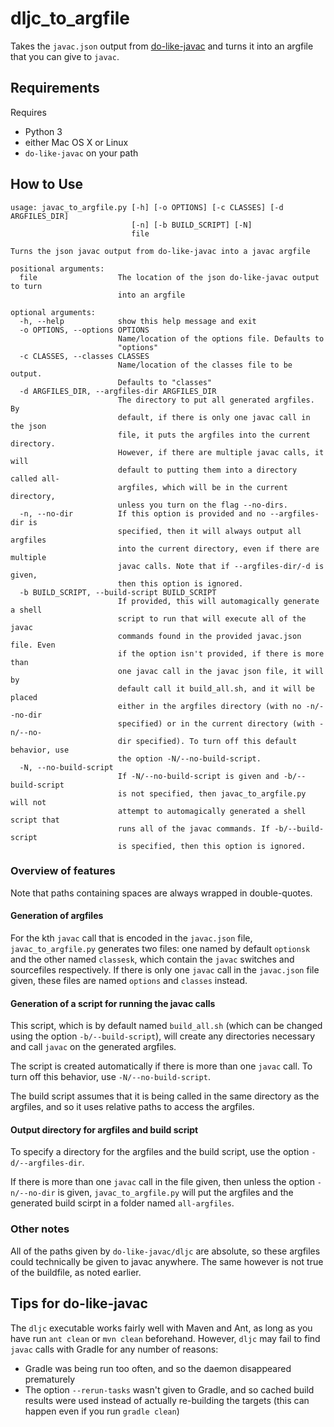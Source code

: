 # dljc_to_argfile

Takes the `javac.json` output from [do-like-javac](https://github.com/SRI-CSL/do-like-javac)
and turns it into an argfile that you can give to `javac`.

## Requirements

Requires

 - Python 3
 - either Mac OS X or Linux
 - `do-like-javac` on your path

## How to Use

```
usage: javac_to_argfile.py [-h] [-o OPTIONS] [-c CLASSES] [-d ARGFILES_DIR]
                           [-n] [-b BUILD_SCRIPT] [-N]
                           file

Turns the json javac output from do-like-javac into a javac argfile

positional arguments:
  file                  The location of the json do-like-javac output to turn
                        into an argfile

optional arguments:
  -h, --help            show this help message and exit
  -o OPTIONS, --options OPTIONS
                        Name/location of the options file. Defaults to
                        "options"
  -c CLASSES, --classes CLASSES
                        Name/location of the classes file to be output.
                        Defaults to "classes"
  -d ARGFILES_DIR, --argfiles-dir ARGFILES_DIR
                        The directory to put all generated argfiles. By
                        default, if there is only one javac call in the json
                        file, it puts the argfiles into the current directory.
                        However, if there are multiple javac calls, it will
                        default to putting them into a directory called all-
                        argfiles, which will be in the current directory,
                        unless you turn on the flag --no-dirs.
  -n, --no-dir          If this option is provided and no --argfiles-dir is
                        specified, then it will always output all argfiles
                        into the current directory, even if there are multiple
                        javac calls. Note that if --argfiles-dir/-d is given,
                        then this option is ignored.
  -b BUILD_SCRIPT, --build-script BUILD_SCRIPT
                        If provided, this will automagically generate a shell
                        script to run that will execute all of the javac
                        commands found in the provided javac.json file. Even
                        if the option isn't provided, if there is more than
                        one javac call in the javac json file, it will by
                        default call it build_all.sh, and it will be placed
                        either in the argfiles directory (with no -n/--no-dir
                        specified) or in the current directory (with -n/--no-
                        dir specified). To turn off this default behavior, use
                        the option -N/--no-build-script.
  -N, --no-build-script
                        If -N/--no-build-script is given and -b/--build-script
                        is not specified, then javac_to_argfile.py will not
                        attempt to automagically generated a shell script that
                        runs all of the javac commands. If -b/--build-script
                        is specified, then this option is ignored.
```

### Overview of features
Note that paths containing spaces are always wrapped in double-quotes.

#### Generation of argfiles

For the kth `javac` call that is encoded in the `javac.json` file, `javac_to_argfile.py`
generates two files: one named by default `optionsk` and the other named `classesk`,
which contain the `javac` switches and sourcefiles respectively. If there is only
one `javac` call in the `javac.json` file given, these files are named `options`
and `classes` instead.

#### Generation of a script for running the javac calls
This script, which is by default named `build_all.sh` (which can be changed
using the option `-b/--build-script`), will create any directories necessary
and call `javac` on the generated argfiles.

The script is created automatically if there is more than one `javac` call. To
turn off this behavior, use `-N/--no-build-script`.

The build script assumes that it is being called in the same directory as the
argfiles, and so it uses relative paths to access the argfiles.

#### Output directory for argfiles and build script

To specify a directory for the argfiles and the build script, use the option
`-d/--argfiles-dir`.

If there is more than one `javac` call in the file given, then unless the option
`-n/--no-dir` is given, `javac_to_argfile.py` will put the argfiles and the
generated build scirpt in a folder named `all-argfiles`.

### Other notes

All of the paths given by `do-like-javac/dljc` are absolute, so these argfiles
could technically be given to javac anywhere. The same however is not true of
the buildfile, as noted earlier.

## Tips for do-like-javac
The `dljc` executable works fairly well with Maven and Ant, as long as you
have run `ant clean` or `mvn clean` beforehand. However, `dljc` may fail to
find `javac` calls with Gradle for any number of reasons:

- Gradle was being run too often, and so the daemon disappeared prematurely
- The option `--rerun-tasks` wasn't given to Gradle, and so cached build results
  were used instead of actually re-building the targets (this can happen even if
  you run `gradle clean`)

